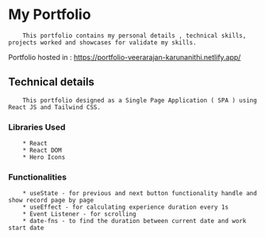 # My Portfolio 

        This portfolio contains my personal details , technical skills, projects worked and showcases for validate my skills.

Portfolio hosted in : https://portfolio-veerarajan-karunanithi.netlify.app/

## Technical details
        
        This portfolio designed as a Single Page Application ( SPA ) using React JS and Tailwind CSS.

### Libraries Used
        
        * React
        * React DOM
        * Hero Icons

### Functionalities

        * useState - for previous and next button functionality handle and show record page by page
        * useEffect - for calculating experience duration every 1s 
        * Event Listener - for scrolling
        * date-fns - to find the duration between current date and work start date
